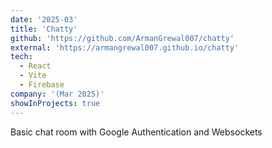 ```yaml
---
date: '2025-03'
title: 'Chatty'
github: 'https://github.com/ArmanGrewal007/chatty'
external: 'https://armangrewal007.github.io/chatty'
tech:
  - React
  - Vite
  - Firebase
company: '(Mar 2025)'
showInProjects: true
---
```

Basic chat room with Google Authentication and Websockets